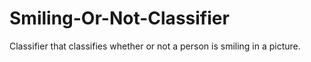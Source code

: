 # Smiling-Or-Not-Classifier
Classifier that classifies whether or not a person is smiling in a picture.
